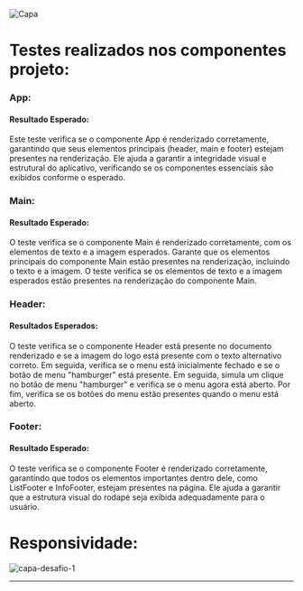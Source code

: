 ![Capa](https://github.com/Souzzagabe/desafio_voluntario/assets/123908995/70110203-69f3-416f-9ac2-f621f07649a4)

<h1>Testes realizados nos componentes projeto:</h1>

<h3>App:</h3>

<h4>Resultado Esperado:</h4>
<p>
Este teste verifica se o componente App é renderizado corretamente, garantindo que seus elementos principais (header, main e footer) estejam presentes na renderização. Ele ajuda a garantir a integridade visual e estrutural do aplicativo, verificando se os componentes essenciais são exibidos conforme o esperado.
</p>

<h3>Main:</h3>

<h4>Resultado Esperado:</h4>
<p>
  O teste verifica se o componente Main é renderizado corretamente, com os elementos de texto e a
  imagem esperados. Garante que os elementos principais do componente
  Main estão presentes na renderização, incluindo o texto e a imagem. O teste
  verifica se os elementos de texto e a imagem esperados estão presentes na
  renderização do componente Main.
</p>

<h3>Header:</h3>

<h4>Resultados Esperados:</h4>
<p>
  O teste verifica se o componente Header está presente no documento renderizado e se a imagem do logo está presente com o texto alternativo correto. Em seguida, verifica se o menu está inicialmente fechado e se o botão de menu "hamburger" está presente. Em seguida, simula um clique no botão de menu "hamburger" e verifica se o menu agora está aberto. Por fim, verifica se os botões do menu estão presentes quando o menu está aberto.
</p>

<h3>Footer:</h3>

<h4>Resultado Esperado:</h4>
<p>
O teste verifica se o componente Footer é renderizado corretamente, garantindo que todos os elementos importantes dentro dele, como ListFooter e InfoFooter, estejam presentes na página. Ele ajuda a garantir que a estrutura visual do rodapé seja exibida adequadamente para o usuário.
</p>

<h1>Responsividade:</h1>

![capa-desafio-1](https://github.com/Souzzagabe/desafio_voluntario/assets/123908995/c2e9f636-833a-4018-a2a0-153c06e65396)

---
